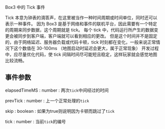 Box3 中的 Tick 事件

Tick 本意为钟表的滴答声，在这里被当作一种时间周期或时间单位，同时还可以表示一种事件。
因为 Box3 是基于网络和事件的联机平台，因此需要有一个特定的周期来同步数据，这个周期就是 tick。
每个 tick 中，代码运行所产生的数据变更会被同步到客户端，客户端就可以看到相应的更改。
但是这个时间并不是固定的，由于网络延迟、服务器负载或代码卡顿，tick 时刻都在变化，一般来说正常情况下这个数值在 30-100ms
（地图启动时延迟会更大，属于正常现象）
开发过程中，应尽量优化代码，使 tick 间隔时间尽可能短且稳定，这样玩家就会感觉地图比较流畅。

## 事件参数

<property>elapsedTimeMS</property> : <def>number</def>
: 两次`tick`中间经过的时间

<property>prevTick</property> : <def>number</def>
: 上一个正常处理的`tick`

<property>skip</property> : <def>boolean</def>
: 如果为<bool>true</bool>则说明因为卡顿而跳过了`tick`

<property>tick</property> : <def>number</def>
: 当前`tick`的编号

